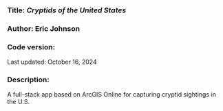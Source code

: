 ### Title: _Cryptids of the United States_

### Author: Eric Johnson

### Code version:

Last updated: October 16, 2024

### Description:

A full-stack app based on ArcGIS Online for capturing cryptid sightings in the U.S.
